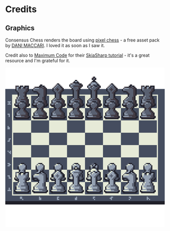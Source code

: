 # Credits

## Graphics

Consensus Chess renders the board using [pixel chess](https://dani-maccari.itch.io/pixel-chess) - a free asset pack by [DANI MACCARI](https://dani-maccari.itch.io/). I loved it as soon as I saw it.

Credit also to [Maximum Code](https://www.youtube.com/@MaximumCode) for their [SkiaSharp tutorial](https://www.youtube.com/watch?v=5iJCUIdEBRE) - it's a great resource and I'm grateful for it.

![a board rendered using the pixel chess asset pack](images/pixelchess-board.png "a board rendered using the pixel chess asset pack")
